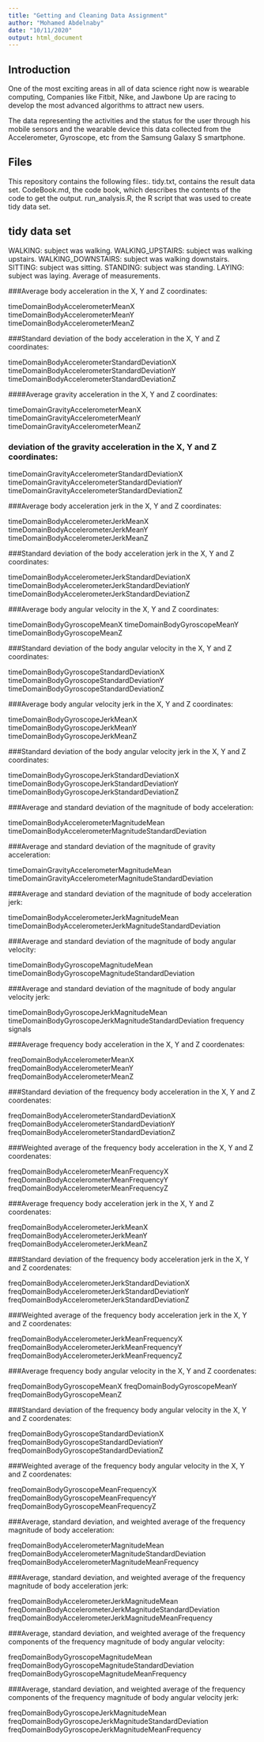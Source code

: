 ```yaml
---
title: "Getting and Cleaning Data Assignment"
author: "Mohamed Abdelnaby"
date: "10/11/2020"
output: html_document
---
```


## Introduction

One of the most exciting areas in all of data science right now is wearable computing, Companies like Fitbit, Nike, and Jawbone Up are racing to develop the most advanced algorithms to attract new users. 

The data representing the activities and the status for the user through his mobile sensors and the wearable device this data collected from the Accelerometer, Gyroscope, etc from the Samsung Galaxy S smartphone. 



## Files 

This repository contains the following files:.
tidy.txt,  contains the result data set.
CodeBook.md, the code book, which describes the contents of the code to get the output.
run_analysis.R, the R script that was used to create tidy data set.

## tidy data set

WALKING: subject was walking.
WALKING_UPSTAIRS: subject was walking upstairs.
WALKING_DOWNSTAIRS: subject was walking downstairs.
SITTING: subject was sitting.
STANDING: subject was standing.
LAYING: subject was laying.
Average of measurements.


###Average body acceleration in the X, Y and Z coordinates:

timeDomainBodyAccelerometerMeanX
timeDomainBodyAccelerometerMeanY
timeDomainBodyAccelerometerMeanZ


###Standard deviation of the body acceleration in the X, Y and Z coordinates:

timeDomainBodyAccelerometerStandardDeviationX
timeDomainBodyAccelerometerStandardDeviationY
timeDomainBodyAccelerometerStandardDeviationZ



####Average gravity acceleration in the X, Y and Z coordinates:

timeDomainGravityAccelerometerMeanX
timeDomainGravityAccelerometerMeanY
timeDomainGravityAccelerometerMeanZ



### deviation of the gravity acceleration in the X, Y and Z coordinates:

timeDomainGravityAccelerometerStandardDeviationX
timeDomainGravityAccelerometerStandardDeviationY
timeDomainGravityAccelerometerStandardDeviationZ


###Average body acceleration jerk in the X, Y and Z coordinates:

timeDomainBodyAccelerometerJerkMeanX
timeDomainBodyAccelerometerJerkMeanY
timeDomainBodyAccelerometerJerkMeanZ



###Standard deviation of the body acceleration jerk in the X, Y and Z coordinates:

timeDomainBodyAccelerometerJerkStandardDeviationX
timeDomainBodyAccelerometerJerkStandardDeviationY
timeDomainBodyAccelerometerJerkStandardDeviationZ


###Average body angular velocity in the X, Y and Z coordinates:

timeDomainBodyGyroscopeMeanX
timeDomainBodyGyroscopeMeanY
timeDomainBodyGyroscopeMeanZ

###Standard deviation of the body angular velocity in the X, Y and Z coordinates:

timeDomainBodyGyroscopeStandardDeviationX
timeDomainBodyGyroscopeStandardDeviationY
timeDomainBodyGyroscopeStandardDeviationZ

###Average body angular velocity jerk in the X, Y and Z coordinates:

timeDomainBodyGyroscopeJerkMeanX
timeDomainBodyGyroscopeJerkMeanY
timeDomainBodyGyroscopeJerkMeanZ


###Standard deviation of the body angular velocity jerk in the X, Y and Z coordinates:

timeDomainBodyGyroscopeJerkStandardDeviationX
timeDomainBodyGyroscopeJerkStandardDeviationY
timeDomainBodyGyroscopeJerkStandardDeviationZ


###Average and standard deviation of the magnitude of body acceleration:

timeDomainBodyAccelerometerMagnitudeMean
timeDomainBodyAccelerometerMagnitudeStandardDeviation


###Average and standard deviation of the magnitude of gravity acceleration:

timeDomainGravityAccelerometerMagnitudeMean
timeDomainGravityAccelerometerMagnitudeStandardDeviation


###Average and standard deviation of the magnitude of body acceleration jerk:

timeDomainBodyAccelerometerJerkMagnitudeMean
timeDomainBodyAccelerometerJerkMagnitudeStandardDeviation


###Average and standard deviation of the magnitude of body angular velocity:

timeDomainBodyGyroscopeMagnitudeMean
timeDomainBodyGyroscopeMagnitudeStandardDeviation


###Average and standard deviation of the magnitude of body angular velocity jerk:

timeDomainBodyGyroscopeJerkMagnitudeMean
timeDomainBodyGyroscopeJerkMagnitudeStandardDeviation
frequency signals

###Average frequency body acceleration in the X, Y and Z coordenates:

freqDomainBodyAccelerometerMeanX
freqDomainBodyAccelerometerMeanY
freqDomainBodyAccelerometerMeanZ


###Standard deviation of the frequency body acceleration in the X, Y and Z coordenates:

freqDomainBodyAccelerometerStandardDeviationX
freqDomainBodyAccelerometerStandardDeviationY
freqDomainBodyAccelerometerStandardDeviationZ


###Weighted average of the frequency body acceleration in the X, Y and Z coordenates:

freqDomainBodyAccelerometerMeanFrequencyX
freqDomainBodyAccelerometerMeanFrequencyY
freqDomainBodyAccelerometerMeanFrequencyZ


###Average frequency body acceleration jerk in the X, Y and Z coordenates:

freqDomainBodyAccelerometerJerkMeanX
freqDomainBodyAccelerometerJerkMeanY
freqDomainBodyAccelerometerJerkMeanZ


###Standard deviation of the frequency body acceleration jerk in the X, Y and Z coordenates:

freqDomainBodyAccelerometerJerkStandardDeviationX
freqDomainBodyAccelerometerJerkStandardDeviationY
freqDomainBodyAccelerometerJerkStandardDeviationZ



###Weighted average of the frequency body acceleration jerk in the X, Y and Z coordenates:

freqDomainBodyAccelerometerJerkMeanFrequencyX
freqDomainBodyAccelerometerJerkMeanFrequencyY
freqDomainBodyAccelerometerJerkMeanFrequencyZ



###Average frequency body angular velocity in the X, Y and Z coordenates:

freqDomainBodyGyroscopeMeanX
freqDomainBodyGyroscopeMeanY
freqDomainBodyGyroscopeMeanZ


###Standard deviation of the frequency body angular velocity in the X, Y and Z coordenates:

freqDomainBodyGyroscopeStandardDeviationX
freqDomainBodyGyroscopeStandardDeviationY
freqDomainBodyGyroscopeStandardDeviationZ


###Weighted average of the frequency body angular velocity in the X, Y and Z coordenates:

freqDomainBodyGyroscopeMeanFrequencyX
freqDomainBodyGyroscopeMeanFrequencyY
freqDomainBodyGyroscopeMeanFrequencyZ


###Average, standard deviation, and weighted average of the frequency magnitude of body acceleration:

freqDomainBodyAccelerometerMagnitudeMean
freqDomainBodyAccelerometerMagnitudeStandardDeviation
freqDomainBodyAccelerometerMagnitudeMeanFrequency


###Average, standard deviation, and weighted average of the frequency magnitude of body acceleration jerk:

freqDomainBodyAccelerometerJerkMagnitudeMean
freqDomainBodyAccelerometerJerkMagnitudeStandardDeviation
freqDomainBodyAccelerometerJerkMagnitudeMeanFrequency


###Average, standard deviation, and weighted average of the frequency components of the frequency magnitude of body angular velocity:

freqDomainBodyGyroscopeMagnitudeMean
freqDomainBodyGyroscopeMagnitudeStandardDeviation
freqDomainBodyGyroscopeMagnitudeMeanFrequency



###Average, standard deviation, and weighted average of the frequency components of the frequency magnitude of body angular velocity jerk:

freqDomainBodyGyroscopeJerkMagnitudeMean
freqDomainBodyGyroscopeJerkMagnitudeStandardDeviation
freqDomainBodyGyroscopeJerkMagnitudeMeanFrequency

